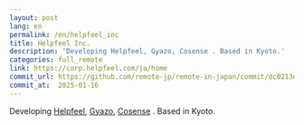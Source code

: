 ```yaml
---
layout: post
lang: en
permalink: /en/helpfeel_inc
title: Helpfeel Inc.
description: 'Developing Helpfeel, Gyazo, Cosense . Based in Kyoto.'
categories: full_remote
link: https://corp.helpfeel.com/ja/home
commit_url: https://github.com/remote-jp/remote-in-japan/commit/dc0213e5d3bf547e1dd7b4da3b612a689016ef3e
commit_at:  2025-01-16
---
```


<p>Developing <a href="https://www.helpfeel.com/lp">Helpfeel</a>, <a href="https://gyazo.com/">Gyazo</a>, <a href="https://cosen.se/product">Cosense</a> . Based in Kyoto.</p>
